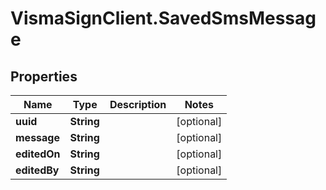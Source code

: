# VismaSignClient.SavedSmsMessage

## Properties
Name | Type | Description | Notes
------------ | ------------- | ------------- | -------------
**uuid** | **String** |  | [optional] 
**message** | **String** |  | [optional] 
**editedOn** | **String** |  | [optional] 
**editedBy** | **String** |  | [optional] 



